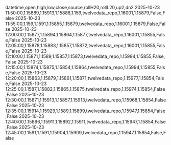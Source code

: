datetime,open,high,low,close,source,rollH20,rollL20,up2,dn2
2025-10-23 11:50:00,1.15889,1.15913,1.15888,1.159,twelvedata_repo,1.16001,1.15879,False,False
2025-10-23 11:55:00,1.159,1.1591,1.15855,1.15879,twelvedata_repo,1.16001,1.15879,False,False
2025-10-23 12:00:00,1.15877,1.15894,1.15864,1.15877,twelvedata_repo,1.16001,1.15855,False,False
2025-10-23 12:05:00,1.15878,1.15883,1.15857,1.15872,twelvedata_repo,1.16001,1.15855,False,False
2025-10-23 12:10:00,1.15871,1.1589,1.15857,1.15873,twelvedata_repo,1.15994,1.15855,False,False
2025-10-23 12:15:00,1.15874,1.15875,1.15854,1.15864,twelvedata_repo,1.15994,1.15855,False,False
2025-10-23 12:20:00,1.15863,1.15879,1.15861,1.15871,twelvedata_repo,1.15977,1.15854,False,False
2025-10-23 12:25:00,1.1587,1.15882,1.15865,1.15875,twelvedata_repo,1.15974,1.15854,False,False
2025-10-23 12:30:00,1.15871,1.15913,1.15857,1.15913,twelvedata_repo,1.15968,1.15854,False,False
2025-10-23 12:35:00,1.15914,1.15929,1.1589,1.15899,twelvedata_repo,1.15947,1.15854,False,False
2025-10-23 12:40:00,1.15896,1.15911,1.15892,1.15911,twelvedata_repo,1.15947,1.15854,False,False
2025-10-23 12:45:00,1.1591,1.1591,1.15904,1.15909,twelvedata_repo,1.15947,1.15854,False,False
